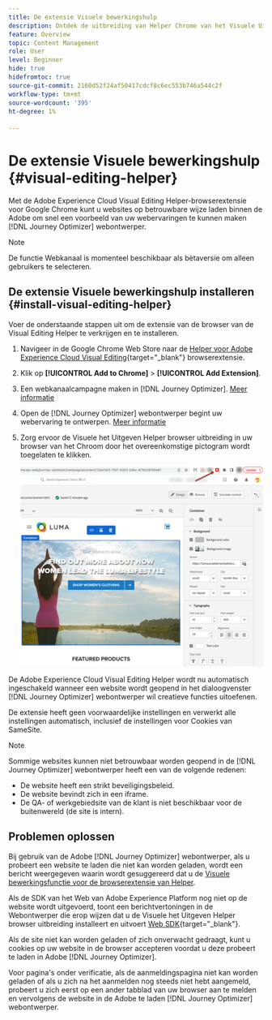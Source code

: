 ```yaml
---
title: De extensie Visuele bewerkingshulp
description: Ontdek de uitbreiding van Helper Chrome van het Visuele Uitgeven die u toestaat om Web-pagina's in Journey Optimizer te ontwerpen en voor te vertonen
feature: Overview
topic: Content Management
role: User
level: Beginner
hide: true
hidefromtoc: true
source-git-commit: 2160d52f24af50417cdcf8c6ec553b746a544c2f
workflow-type: tm+mt
source-wordcount: '395'
ht-degree: 1%

---
```


# De extensie Visuele bewerkingshulp {#visual-editing-helper}

Met de Adobe Experience Cloud Visual Editing Helper-browserextensie voor Google Chrome kunt u websites op betrouwbare wijze laden binnen de Adobe om snel een voorbeeld van uw webervaringen te kunnen maken [!DNL Journey Optimizer] webontwerper.

>[!NOTE]
>
>De functie Webkanaal is momenteel beschikbaar als bètaversie om alleen gebruikers te selecteren.

## De extensie Visuele bewerkingshulp installeren {#install-visual-editing-helper}

Voer de onderstaande stappen uit om de extensie van de browser van de Visual Editing Helper te verkrijgen en te installeren.

1. Navigeer in de Google Chrome Web Store naar de [Helper voor Adobe Experience Cloud Visual Editing](https://chrome.google.com/webstore/detail/adobe-experience-cloud-vi/kgmjjkfjacffaebgpkpcllakjifppnca){target=&quot;_blank&quot;} browserextensie.

1. Klik op **[!UICONTROL Add to Chrome]** > **[!UICONTROL Add Extension]**.

1. Een webkanaalcampagne maken in [!DNL Journey Optimizer]. [Meer informatie](author-web.md#create-web-campaign)

1. Open de [!DNL Journey Optimizer] webontwerper begint uw webervaring te ontwerpen. [Meer informatie](author-web.md)

1. Zorg ervoor de Visuele het Uitgeven Helper browser uitbreiding in uw browser van het Chroom door het overeenkomstige pictogram wordt toegelaten te klikken.

   ![](assets/web-visual-editing-extension.png)

De Adobe Experience Cloud Visual Editing Helper wordt nu automatisch ingeschakeld wanneer een website wordt geopend in het dialoogvenster [!DNL Journey Optimizer] webontwerper wil creatieve functies uitoefenen.

De extensie heeft geen voorwaardelijke instellingen en verwerkt alle instellingen automatisch, inclusief de instellingen voor Cookies van SameSite.

>[!NOTE]
>
>Sommige websites kunnen niet betrouwbaar worden geopend in de [!DNL Journey Optimizer] webontwerper heeft een van de volgende redenen:
>
> * De website heeft een strikt beveiligingsbeleid.
> * De website bevindt zich in een iframe.
> * De QA- of werkgebiedsite van de klant is niet beschikbaar voor de buitenwereld (de site is intern).


## Problemen oplossen

Bij gebruik van de Adobe [!DNL Journey Optimizer] webontwerper, als u probeert een website te laden die niet kan worden geladen, wordt een bericht weergegeven waarin wordt gesuggereerd dat u de [Visuele bewerkingsfunctie voor de browserextensie van Helper](#install-visual-editing-helper).

Als de SDK van het Web van Adobe Experience Platform nog niet op de website wordt uitgevoerd, toont een berichtvertoningen in de Webontwerper die erop wijzen dat u de Visuele het Uitgeven Helper browser uitbreiding installeert en uitvoert [Web SDK](https://experienceleague.adobe.com/docs/platform-learn/implement-web-sdk/overview.html){target=&quot;_blank&quot;}.

Als de site niet kan worden geladen of zich onverwacht gedraagt, kunt u cookies op uw website in de browser accepteren voordat u deze probeert te laden in Adobe [!DNL Journey Optimizer].

Voor pagina&#39;s onder verificatie, als de aanmeldingspagina niet kan worden geladen of als u zich na het aanmelden nog steeds niet hebt aangemeld, probeert u zich eerst op een ander tabblad van uw browser aan te melden en vervolgens de website in de Adobe te laden [!DNL Journey Optimizer] webontwerper.

